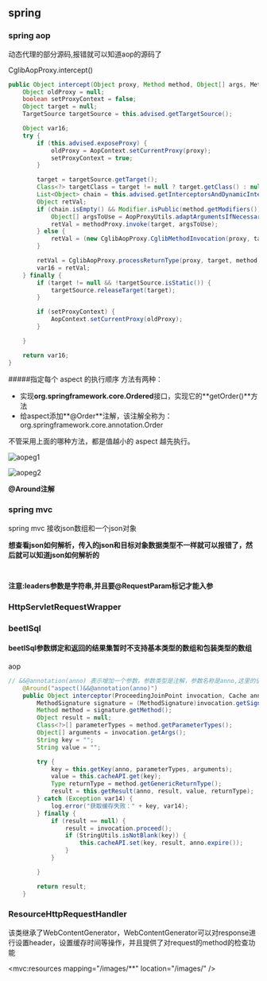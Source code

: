 

## spring

### spring aop

动态代理的部分源码,报错就可以知道aop的源码了

 CglibAopProxy.intercept()

```java
public Object intercept(Object proxy, Method method, Object[] args, MethodProxy methodProxy) throws Throwable {
    Object oldProxy = null;
    boolean setProxyContext = false;
    Object target = null;
    TargetSource targetSource = this.advised.getTargetSource();

    Object var16;
    try {
        if (this.advised.exposeProxy) {
            oldProxy = AopContext.setCurrentProxy(proxy);
            setProxyContext = true;
        }

        target = targetSource.getTarget();
        Class<?> targetClass = target != null ? target.getClass() : null;
        List<Object> chain = this.advised.getInterceptorsAndDynamicInterceptionAdvice(method, targetClass);
        Object retVal;
        if (chain.isEmpty() && Modifier.isPublic(method.getModifiers())) {
            Object[] argsToUse = AopProxyUtils.adaptArgumentsIfNecessary(method, args);
            retVal = methodProxy.invoke(target, argsToUse);
        } else {
            retVal = (new CglibAopProxy.CglibMethodInvocation(proxy, target, method, args, targetClass, chain, methodProxy)).proceed();
        }

        retVal = CglibAopProxy.processReturnType(proxy, target, method, retVal);
        var16 = retVal;
    } finally {
        if (target != null && !targetSource.isStatic()) {
            targetSource.releaseTarget(target);
        }

        if (setProxyContext) {
            AopContext.setCurrentProxy(oldProxy);
        }

    }

    return var16;
}
```

#####指定每个 aspect 的执行顺序
方法有两种：

- 实现**org.springframework.core.Ordered**接口，实现它的**getOrder()**方法
- 给aspect添加**@Order**注解，该注解全称为：org.springframework.core.annotation.Order

不管采用上面的哪种方法，都是值越小的 aspect 越先执行。 

![aopeg1](D:\resources\study\note\images\aopeg1.png)

![aopeg2](D:\resources\study\note\images\aopeg2.png)

**@Around注解**

### spring mvc

spring mvc 接收json数组和一个json对象

**想查看json如何解析，传入的json和目标对象数据类型不一样就可以报错了，然后就可以知道json如何解析的**

```json

```

```json

```



**注意:leaders参数是字符串,并且要@RequestParam标记才能入参**

### HttpServletRequestWrapper

### beetlSql

#### beetlSql参数绑定和返回的结果集暂时不支持基本类型的数组和包装类型的数组



aop

~~~java
// &&@annotation(anno) 表示增加一个参数，参数类型是注解，参数名称是anno,这里的值是和方法的参数名一致
    @Around("aspect()&&@annotation(anno)")
    public Object interceptor(ProceedingJoinPoint invocation, Cache anno) throws Throwable {
        MethodSignature signature = (MethodSignature)invocation.getSignature();
        Method method = signature.getMethod();
        Object result = null;
        Class<?>[] parameterTypes = method.getParameterTypes();
        Object[] arguments = invocation.getArgs();
        String key = "";
        String value = "";

        try {
            key = this.getKey(anno, parameterTypes, arguments);
            value = this.cacheAPI.get(key);
            Type returnType = method.getGenericReturnType();
            result = this.getResult(anno, result, value, returnType);
        } catch (Exception var14) {
            log.error("获取缓存失败：" + key, var14);
        } finally {
            if (result == null) {
                result = invocation.proceed();
                if (StringUtils.isNotBlank(key)) {
                    this.cacheAPI.set(key, result, anno.expire());
                }
            }

        }

        return result;
    }
~~~



### ResourceHttpRequestHandler

该类继承了WebContentGenerator，WebContentGenerator可以对response进行设置header，设置缓存时间等操作，并且提供了对request的method的检查功能

<mvc:resources mapping="/images/**" location="/images/" />